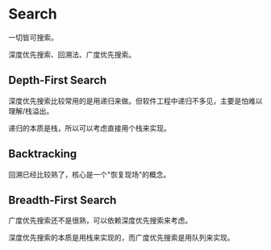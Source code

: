 # Search

一切皆可搜索。

深度优先搜索、回溯法、广度优先搜索。

## Depth-First Search

深度优先搜索比较常用的是用递归来做。但软件工程中递归不多见，主要是怕难以理解/栈溢出。

递归的本质是栈，所以可以考虑直接用个栈来实现。

## Backtracking

回溯已经比较熟了，核心是一个"恢复现场"的概念。

## Breadth-First Search

广度优先搜索还不是很熟，可以依赖深度优先搜索来考虑。

深度优先搜索的本质是用栈来实现的，而广度优先搜索是用队列来实现。

<!-- [^5]: Some unrecorded data for some reason. -->
